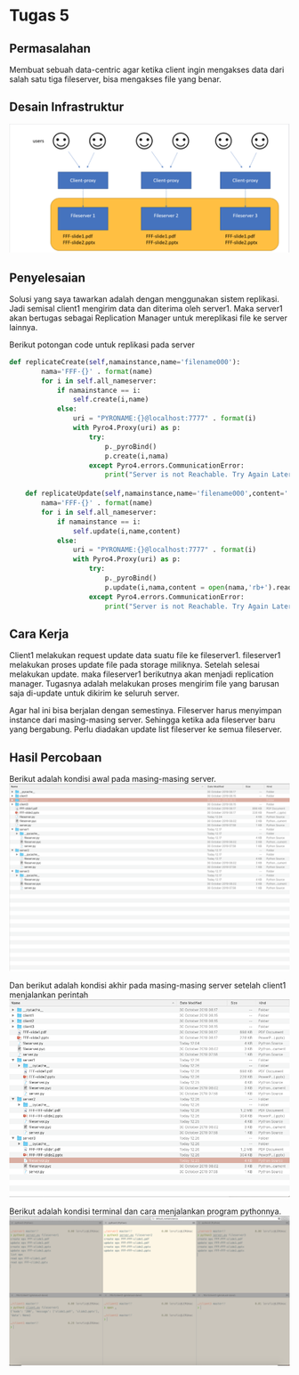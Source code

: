 # Tugas 5

## Permasalahan
Membuat sebuah data-centric agar ketika client ingin mengakses data dari salah satu tiga fileserver, bisa mengakses file yang benar.

## Desain Infrastruktur
![infra](images/infra.png)

## Penyelesaian
Solusi yang saya tawarkan adalah dengan menggunakan sistem replikasi. Jadi semisal client1 mengirim data dan diterima oleh server1. Maka server1 akan bertugas sebagai Replication Manager untuk mereplikasi file ke server lainnya.

Berikut potongan code untuk replikasi pada server
```python
def replicateCreate(self,namainstance,name='filename000'):
        nama='FFF-{}' . format(name)
        for i in self.all_nameserver:
            if namainstance == i:
                self.create(i,name)
            else:
                uri = "PYRONAME:{}@localhost:7777" . format(i)
                with Pyro4.Proxy(uri) as p:
                    try:
                        p._pyroBind()
                        p.create(i,nama)
                    except Pyro4.errors.CommunicationError:
                        print("Server is not Reachable. Try Again Later!")
            
    def replicateUpdate(self,namainstance,name='filename000',content=''):
        nama='FFF-{}' . format(name)
        for i in self.all_nameserver:
            if namainstance == i:
                self.update(i,name,content)
            else:
                uri = "PYRONAME:{}@localhost:7777" . format(i)
                with Pyro4.Proxy(uri) as p:
                    try:
                        p._pyroBind()
                        p.update(i,nama,content = open(nama,'rb+').read())
                    except Pyro4.errors.CommunicationError:
                        print("Server is not Reachable. Try Again Later!")
```
## Cara Kerja
Client1 melakukan request update data suatu file ke fileserver1. fileserver1 melakukan proses update file pada storage miliknya. Setelah selesai melakukan update. maka fileserver1 berikutnya akan menjadi replication manager. Tugasnya adalah melakukan proses mengirim file yang barusan saja di-update untuk dikirim ke seluruh server.

Agar hal ini bisa berjalan dengan semestinya. Fileserver harus menyimpan instance dari masing-masing server. Sehingga ketika ada fileserver baru yang bergabung. Perlu diadakan update list fileserver ke semua fileserver.

## Hasil Percobaan
Berikut adalah kondisi awal pada masing-masing server.
![awal](images/before.png)

Dan berikut adalah kondisi akhir pada masing-masing server setelah client1 menjalankan perintah
![akhir](images/after.png)

Berikut adalah kondisi terminal dan cara menjalankan program pythonnya.
![terminal](images/terminal.png)